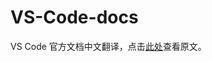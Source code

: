 <!--
 * @Author: haoluo
 * @Date: 2019-07-22 10:07:12
 * @LastEditors: haoluo
 * @LastEditTime: 2019-07-23 15:24:30
 * @Description: file content
 -->

# VS-Code-docs

VS Code 官方文档中文翻译，点击[此处](https://code.visualstudio.com/docs)查看原文。
